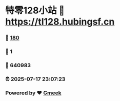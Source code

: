 # 特零128小站 :link: https://tl128.hubingsf.cn 
### :page_facing_up: [180](https://tl128.hubingsf.cn/tag.html) 
### :speech_balloon: 1 
### :hibiscus: 640983 
### :alarm_clock: 2025-07-17 23:07:23 
### Powered by :heart: [Gmeek](https://github.com/Meekdai/Gmeek)
